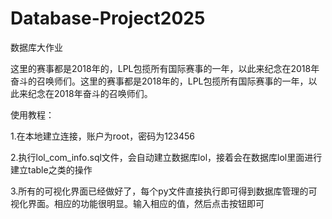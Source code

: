 # Database-Project2025
数据库大作业


这里的赛事都是2018年的，LPL包揽所有国际赛事的一年，以此来纪念在2018年奋斗的召唤师们。这里的赛事都是2018年的，LPL包揽所有国际赛事的一年，以此来纪念在2018年奋斗的召唤师们。

使用教程：

1.在本地建立连接，账户为root，密码为123456

2.执行lol_com_info.sql文件，会自动建立数据库lol，接着会在数据库lol里面进行建立table之类的操作

3.所有的可视化界面已经做好了，每个py文件直接执行即可得到数据库管理的可视化界面。相应的功能很明显。输入相应的值，然后点击按钮即可
